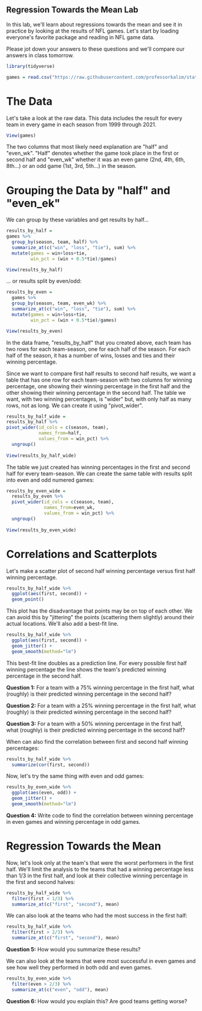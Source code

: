 Regression Towards the Mean Lab
--------------------------------------

In this lab, we'll learn about regressions towards the mean and see it in practice by looking at the results of NFL games.  Let's start by loading everyone's favorite package and reading in NFL game data.

Please jot down your answers to these questions and we'll compare our answers in class tomorrow.

```r
library(tidyverse)

games = read.csv("https://raw.githubusercontent.com/professorkalim/stats22-23/cross/nfl_game_results.csv")
```

# The Data

Let's take a look at the raw data.  This data includes the result for every team in every game in each season from 1999 through 2021.

```r
View(games)
```
The two columns that most likely need explanation are "half" and "even_wk".  "Half" denotes whether the game took place in the first or second half and "even_wk" whether it was an even game (2nd, 4th, 6th, 8th...) or an odd game (1st, 3rd, 5th...) in the season.

# Grouping the Data by "half" and "even_ek"

We can group by these variables and get results by half...

```r
results_by_half = 
games %>%
  group_by(season, team, half) %>%
  summarize_at(c("win", "loss", "tie"), sum) %>%
  mutate(games = win+loss+tie, 
         win_pct = (win + 0.5*tie)/games)

View(results_by_half)
```

... or results split by even/odd:

```r
results_by_even = 
  games %>%
  group_by(season, team, even_wk) %>%
  summarize_at(c("win", "loss", "tie"), sum) %>%
  mutate(games = win+loss+tie, 
         win_pct = (win + 0.5*tie)/games)

View(results_by_even)
```

In the data frame, "results_by_half" that you created above, each team has two rows for each team-season, one for each half of the season.  For each half of the season, it has a number of wins, losses and ties and their winning percentage.

Since we want to compare first half results to second half results, we want a table that has one row for each team-season with two columns for winning percentage, one showing their winning percentage in the first half and the other showing their winning percentage in the second half.  The table we want, with two winning percentages, is "wider" but, with only half as many rows, not as long.  We can create it using "pivot_wider".

```r
results_by_half_wide = 
results_by_half %>%
pivot_wider(id_cols = c(season, team),
            names_from=half,
            values_from = win_pct) %>%
  ungroup()
  
View(results_by_half_wide)
```
The table we just created has winning percentages in the first and second half for every team-season.  We can create the same table with results split into even and odd numered games:

```r
results_by_even_wide = 
  results_by_even %>%
  pivot_wider(id_cols = c(season, team),
              names_from=even_wk,
              values_from = win_pct) %>%
  ungroup()
  
View(results_by_even_wide)
```

# Correlations and Scatterplots

Let's make a scatter plot of second half winning percentage versus first half winning percentage.

```r
results_by_half_wide %>%
  ggplot(aes(first, second)) + 
  geom_point()
```

This plot has the disadvantage that points may be on top of each other.  We can avoid this by "jittering" the points (scattering them slightly) around their actual locations.  We'll also add a best-fit line.

```r
results_by_half_wide %>%
  ggplot(aes(first, second)) + 
  geom_jitter() + 
  geom_smooth(method="lm")
```

This best-fit line doubles as a prediction line.  For every possible first half winning percentage the line shows the team's predicted winning percentage in the second half.

**Question 1:**
For a team with a 75% winning percentage in the first half, what (roughly) is their predicted winning percentage in the second half?

**Question 2:**
For a team with a 25% winning percentage in the first half, what (roughly) is their predicted winning percentage in the second half?

**Question 3:**
For a team with a 50% winning percentage in the first half, what (roughly) is their predicted winning percentage in the second half?

When can also find the correlation between first and second half winning percentages:

```r
results_by_half_wide %>%
  summarize(cor(first, second))
```

Now, let's try the same thing with even and odd games:

```r
results_by_even_wide %>%
  ggplot(aes(even, odd)) + 
  geom_jitter() + 
  geom_smooth(method="lm")
```
**Question 4:**
Write code to find the correlation between winning percentage in even games and winning percentage in odd games.

# Regression Towards the Mean

Now, let's look only at the team's that were the worst performers in the first half.  We'll limit the analysis to the teams that had a winning percentage less than 1/3 in the first half, and look at their collective winning percentage in the first and second halves:

```r
results_by_half_wide %>%
  filter(first < 1/3) %>%
  summarize_at(c("first", "second"), mean)
```

We can also look at the teams who had the most success in the first half:

```r
results_by_half_wide %>%
  filter(first > 2/3) %>%
  summarize_at(c("first", "second"), mean)
```

**Question 5:**
How would you summarize these results?

We can also look at the teams that were most successful in even games and see how well they performed in both odd and even games. 

```r
results_by_even_wide %>%
  filter(even > 2/3) %>%
  summarize_at(c("even", "odd"), mean)
```
**Question 6:**
How would you explain this?  Are good teams getting worse?

